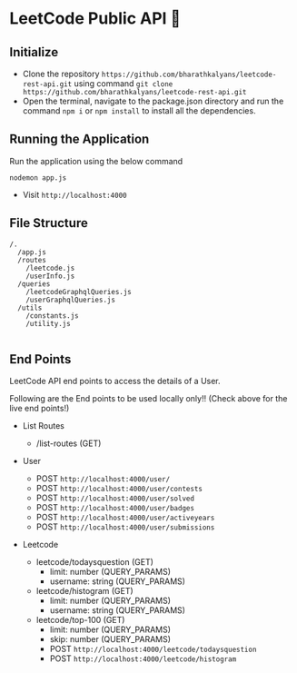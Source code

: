 # LeetCode Public API 🚀


## Initialize

- Clone the repository `https://github.com/bharathkalyans/leetcode-rest-api.git` using command ``git clone https://github.com/bharathkalyans/leetcode-rest-api.git``
- Open the terminal, navigate to the package.json directory and run the command ``npm i`` or ``npm install`` to install all the dependencies.

## Running the Application

Run the application using the below command

```
nodemon app.js
```

- Visit `http://localhost:4000`



## File Structure

```
/.
  /app.js
  /routes
    /leetcode.js
    /userInfo.js
  /queries
    /leetcodeGraphqlQueries.js
    /userGraphqlQueries.js
  /utils
    /constants.js
    /utility.js
    
```


## End Points
LeetCode API end points to access the details of a User.

Following are the End points to be used locally only!! (Check above for the live end points!)

- List Routes
  - /list-routes (GET)
- User
    - POST  ``http://localhost:4000/user/`` 
    - POST ``http://localhost:4000/user/contests`` 
    - POST ``http://localhost:4000/user/solved`` 
    - POST ``http://localhost:4000/user/badges`` 
    - POST ``http://localhost:4000/user/activeyears``  
    - POST ``http://localhost:4000/user/submissions``  
    
- Leetcode
  - leetcode/todaysquestion (GET)
      - limit: number (QUERY_PARAMS)
      - username: string (QUERY_PARAMS)
  - leetcode/histogram (GET)
      - limit: number (QUERY_PARAMS)
      - username: string (QUERY_PARAMS)
  - leetcode/top-100 (GET)
      - limit: number (QUERY_PARAMS)
      - skip: number (QUERY_PARAMS)
    - POST ``http://localhost:4000/leetcode/todaysquestion``  
    - POST ``http://localhost:4000/leetcode/histogram``  


